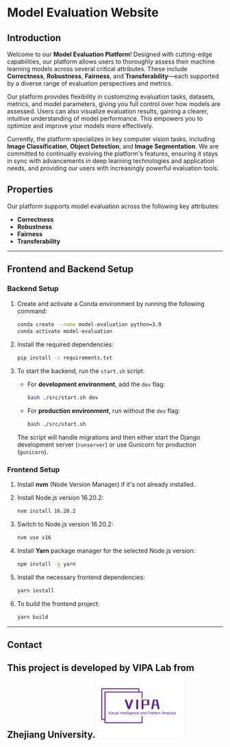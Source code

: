 # Model Evaluation Website

## Introduction

Welcome to our **Model Evaluation Platform**! Designed with cutting-edge capabilities, our platform allows users to thoroughly assess their machine learning models across several critical attributes. These include **Correctness**, **Robustness**, **Fairness**, and **Transferability**—each supported by a diverse range of evaluation perspectives and metrics.

Our platform provides flexibility in customizing evaluation tasks, datasets, metrics, and model parameters, giving you full control over how models are assessed. Users can also visualize evaluation results, gaining a clearer, intuitive understanding of model performance. This empowers you to optimize and improve your models more effectively.

Currently, the platform specializes in key computer vision tasks, including **Image Classification**, **Object Detection**, and **Image Segmentation**. We are committed to continually evolving the platform's features, ensuring it stays in sync with advancements in deep learning technologies and application needs, and providing our users with increasingly powerful evaluation tools.

## Properties

Our platform supports model evaluation across the following key attributes:

- **Correctness**
- **Robustness**
- **Fairness**
- **Transferability**

---

## Frontend and Backend Setup

### Backend Setup
1. Create and activate a Conda environment by running the following command:
   ```bash
   conda create --name model-evaluation python=3.9
   conda activate model-evaluation
   ```

2. Install the required dependencies:
   ```bash
   pip install -r requirements.txt
   ```

3. To start the backend, run the `start.sh` script:

   - For **development environment**, add the `dev` flag:
     ```bash
     bash ./src/start.sh dev
     ```

   - For **production environment**, run without the `dev` flag:
     ```bash
     bash ./src/start.sh
     ```

   The script will handle migrations and then either start the Django development server (`runserver`) or use Gunicorn for production (`gunicorn`).

### Frontend Setup
1. Install **nvm** (Node Version Manager) if it's not already installed.

2. Install Node.js version 16.20.2:
   ```bash
   nvm install 16.20.2
   ```

3. Switch to Node.js version 16.20.2:
   ```bash
   nvm use v16
   ```

4. Install **Yarn** package manager for the selected Node.js version:
   ```bash
   npm install -g yarn
   ```

5. Install the necessary frontend dependencies:
   ```bash
   yarn install
   ```

6. To build the frontend project:
   ```bash
   yarn build
   ```

---

## Contact

This project is developed by VIPA Lab from Zhejiang University.
<img src="./assets/images/vipa-logo.jpg" width="40%" />
---
